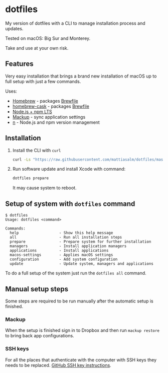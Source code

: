 # dotfiles

My version of dotfiles with a CLI to manage installation process and updates.

Tested on macOS: Big Sur and Monterey.

Take and use at your own risk.

## Features

Very easy installation that brings a brand new installation of macOS up to full setup with just a few commands.

Uses:

- [Homebrew](https://brew.sh) - packages [Brewfile](./applications/Brewfile)
- [homebrew-cask](https://github.com/Homebrew/homebrew-cask) - packages [Brewfile](./applications/Caskfile)
- [Node.js + npm LTS](https://nodejs.org/en/download/)
- [Mackup](https://github.com/lra/mackup) - sync application settings
- [n](https://github.com/tj/n) - Node.js and npm version management

## Installation

1. Install the CLI with `curl`

	```bash
	curl -Ls "https://raw.githubusercontent.com/mattiasalm/dotfiles/master/remote-install.sh" | bash
	```

2. Run software update and install Xcode with command:
	```bash
	dotfiles prepare
	```
	It may cause system to reboot.

## Setup of system with `dotfiles` command

```
$ dotfiles
Usage: dotfiles <command>

Commands:
  help                  - Show this help message
  all                   - Run all installation steps
  prepare               - Prepare system for further installation
  managers              - Install application managers
  applications          - Install applications
  macos-settings        - Applies macOS settings
  configuration         - Add system configuration
  update                - Update system, managers and applications
```

To do a full setup of the system just run the `dotfiles all` command.

## Manual setup steps

Some steps are required to be run manually after the automatic setup is finished. 

### Mackup

When the setup is finished sign in to Dropbox and then run `mackup restore` to bring back app configurations.

### SSH keys

For all the places that authenticate with the computer with SSH keys they needs to be replaced. [GitHub SSH key instructions](https://docs.github.com/en/authentication/connecting-to-github-with-ssh/adding-a-new-ssh-key-to-your-github-account).